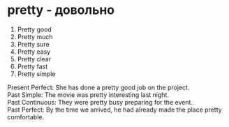 # pretty - довольно

1. Pretty good  
2. Pretty much  
3. Pretty sure  
4. Pretty easy  
5. Pretty clear  
6. Pretty fast  
7. Pretty simple  

Present Perfect: She has done a pretty good job on the project.  
Past Simple: The movie was pretty interesting last night.  
Past Continuous: They were pretty busy preparing for the event.  
Past Perfect: By the time we arrived, he had already made the place pretty comfortable.

